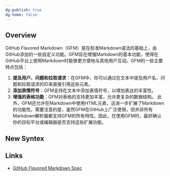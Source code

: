 ```yaml
---
dg-publish: true
dg-home: false
---
```

## Overview

GitHub Flavored Markdown（GFM）是在标准Markdown语法的基础上，由GitHub添加的一些自定义功能。GFM旨在增强Markdown的基本功能，使得在GitHub平台上使用Markdown时能够更方便地与其他用户互动。GFM的一些主要特点包括：

1. **提及用户、问题和拉取请求**：在GFM中，你可以通过在文本中提及用户名、问题和拉取请求的ID来直接引用这些元素。
2. **添加表情符号**：GFM支持在文本中添加表情符号，以增加表达的丰富性。
3. **增强的表格功能**：GFM对表格的支持更加丰富，允许更复杂的数据结构。 此外，GFM还允许在Markdown中使用HTML元素，这进一步扩展了Markdown的功能性。需要注意的是，虽然GFM在GitHub上广泛使用，但并非所有Markdown解析器都支持GFM的所有特性。因此，在使用GFM时，最好确认你的目标平台或编辑器是否支持这些扩展功能。

## New Syntex


## Links

* [GitHub Flavored Markdown Spec](https://github.github.com/gfm/)
